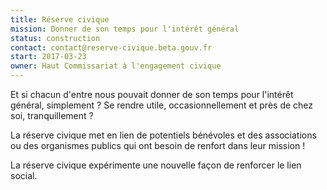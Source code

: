 ```yaml
---
title: Réserve civique
mission: Donner de son temps pour l'intérêt général
status: construction
contact: contact@reserve-civique.beta.gouv.fr
start: 2017-03-23
owner: Haut Commissariat à l'engagement civique
---
```


Et si chacun d'entre nous pouvait donner de son temps pour l'intérêt général, simplement ? 
Se rendre utile, occasionnellement et près de chez soi, tranquillement ?

La réserve civique met en lien de potentiels bénévoles et des associations ou des organismes publics qui ont besoin de renfort dans leur mission !

La réserve civique expérimente une nouvelle façon de renforcer le lien social. 
